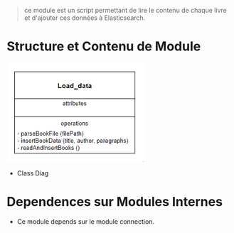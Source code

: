 > ce module est un script permettant de lire le contenu de chaque livre et d'ajouter ces données à Elasticsearch.

# Structure et Contenu de Module

![load_data_Module](https://github.com/Nhaila-Abdessamad/Full-text-search-docs-noCodeV/blob/main/Server/figs/load_data.PNG)

- Class Diag

# Dependences sur Modules Internes
- Ce module depends sur le module connection.